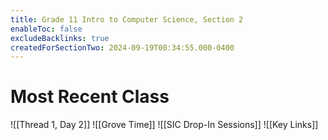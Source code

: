 ```yaml
---
title: Grade 11 Intro to Computer Science, Section 2
enableToc: false
excludeBacklinks: true
createdForSectionTwo: 2024-09-19T00:34:55.000-0400
---
```

# Most Recent Class
![[Thread 1, Day 2]]
![[Grove Time]]
![[SIC Drop-In Sessions]]
![[Key Links]]